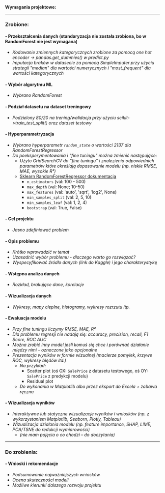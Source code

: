 **Wymagania projektowe:**

---

### **Zrobione:**

#### **- Przekształcenia danych (standaryzacja nie została zrobiona, bo w RandomForest nie jest wymagana)**
- *Kodowanie zmiennych kategorycznych zrobione za pomocą one hot encoder -> pandas.get_dummies() w predict.py*
- *Imputacja braków w datasecie za pomocą SimpleImputer przy użyciu strategii "median" dla wartości numerycznych i "most_frequent" dla wartości kategorycznych*

#### **- Wybór algorytmu ML**
- *Wybrano RandomForest*

#### **- Podział datasetu na dataset treningowy**
- *Podzielony 80/20 na trening/walidacja przy użyciu scikit->train_test_split() oraz dataset testowy*

#### **- Hyperparametryzacja**
- *Wybrano hyperparametr `random_state` o wartości 2137 dla RandomForestRegressor*
- *Do poeksperymentowania i "fine tuningu" można zmienić następujące:*
  - *Użyto GridSearchCV do "fine tuningu" i znalezienia odpowiednich parametrów które określają dopasowanie modelu (np. niskie RMSE, MAE, wysokie R²)*
  - [Sklearn RandomForestRegressor dokumentacja](https://scikit-learn.org/stable/modules/generated/sklearn.ensemble.RandomForestRegressor.html)
    - `n_estimators` (val: 100 - 500)  
    - `max_depth` (val: None; 10-50)  
    - `max_features` (val: 'auto', 'sqrt', 'log2', None)  
    - `min_samples_split` (val: 2, 5, 10)  
    - `min_samples_leaf` (val: 1, 2, 4)  
    - `bootstrap` (val: True, False)

#### **- Cel projektu**
- *Jasno zdefiniować problem*

#### **- Opis problemu**
- *Krótko wprowadzić w temat*
- *Uzasadnić wybór problemu - dlaczego warto go rozwiązać?*
- *Wyspecyfikować źródło danych (link do Kaggle) i jego charakterystykę*

#### **- Wstępna analiza danych**
- *Rozkład, brakujące dane, korelacje*

#### **- Wizualizacja danych**
- *Wykresy, mapy cieplne, histogramy, wykresy rozrzutu itp.*

#### **- Ewaluacja modelu**
- *Przy fine tuningu liczymy RMSE, MAE, R²*
- *Dla problemu regresji nie nadają się: accuracy, precision, recall, F1 Score, ROC AUC*
- *Można zrobić inny model jeśli komuś się chce i porównać działanie między nimi – oznaczone jako opcjonalne*
- *Prezentacja wyników w formie wizualnej (macierze pomyłek, krzywe ROC, wykresy błędów itd.)*
  - *Na przykład:*
    - Scatter plot (oś OX: `SalePrice` z datasetu testowego, oś OY: `SalePrice` z predykcji modelu)
    - Residual plot
  - *Do wykonania w Matplotlib albo przez eksport do Excela + zabawa ręczna*

#### **- Wizualizacja wyników**
- *Interaktywne lub statyczne wizualizacje wyników i wniosków (np. z wykorzystaniem Matplotlib, Seaborn, Plotly, Tableau)*
- *Wizualizacja działania modelu (np. feature importance, SHAP, LIME, PCA/TSNE do redukcji wymiarowości)*  
  - _(nie mam pojęcia o co chodzi – do doczytania)_

---

### **Do zrobienia:**

#### **- Wnioski i rekomendacje**
- *Podsumowanie najważniejszych wniosków*
- *Ocena skuteczności modeli*
- *Możliwe kierunki dalszego rozwoju projektu*
